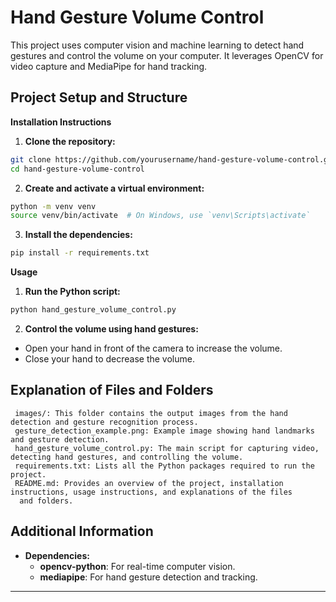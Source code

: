 # Hand Gesture Volume Control

  This project uses computer vision and machine learning to detect hand gestures and control the volume on your computer. It leverages 
  OpenCV for video capture and MediaPipe for hand tracking.

## Project Setup and Structure

   **Installation Instructions**
   1. **Clone the repository:**

   ```sh
   git clone https://github.com/yourusername/hand-gesture-volume-control.git
   cd hand-gesture-volume-control
   ```

   2. **Create and activate a virtual environment:**

   ```sh
   python -m venv venv
   source venv/bin/activate  # On Windows, use `venv\Scripts\activate`
   ```

   3. **Install the dependencies:**

   ```sh
   pip install -r requirements.txt
   ```
   **Usage**
  1. **Run the Python script:**

  ```sh
  python hand_gesture_volume_control.py
  ```

  2. **Control the volume using hand gestures:**

  - Open your hand in front of the camera to increase the volume.
  - Close your hand to decrease the volume.
    
  ## Explanation of Files and Folders
  
     images/: This folder contains the output images from the hand detection and gesture recognition process.
     gesture_detection_example.png: Example image showing hand landmarks and gesture detection.
     hand_gesture_volume_control.py: The main script for capturing video, detecting hand gestures, and controlling the volume.
     requirements.txt: Lists all the Python packages required to run the project.
     README.md: Provides an overview of the project, installation instructions, usage instructions, and explanations of the files 
      and folders.

  ## Additional Information 
   - **Dependencies:**
     - **opencv-python**: For real-time computer vision.
     - **mediapipe**: For hand gesture detection and tracking.
---
